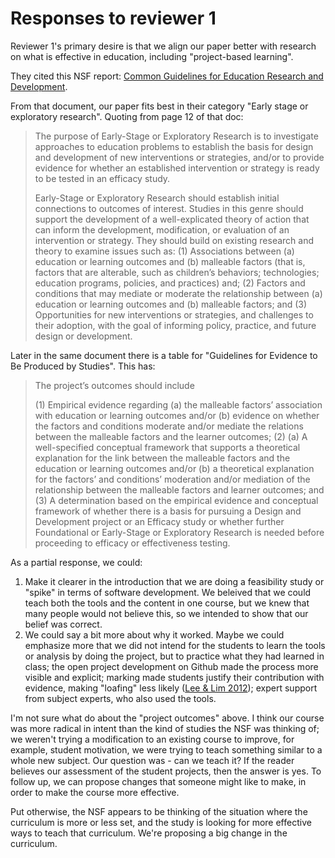 # Responses to reviewer 1

Reviewer 1's primary desire is that we align our paper better with research on
what is effective in education, including "project-based learning".

They cited this NSF report: [Common Guidelines for Education Research and
Development](https://www.nsf.gov/pubs/2013/nsf13126/nsf13126.pdf).

From that document, our paper fits best in their category "Early stage or
exploratory research".  Quoting from page 12 of that doc:

> The purpose of Early-Stage or Exploratory Research is to investigate
> approaches to education problems to establish the basis for design and
> development of new interventions or strategies, and/or to provide evidence
> for whether an established intervention or strategy is ready to be tested in
> an efficacy study.
>
> Early-Stage or Exploratory Research should establish initial connections to
> outcomes of interest. Studies in this genre should support the development
> of a well-explicated theory of action that can inform the development,
> modification, or evaluation of an intervention or strategy. They should
> build on existing research and theory to examine issues such as: (1)
> Associations between (a) education or learning outcomes and (b) malleable
> factors (that is, factors that are alterable, such as children’s behaviors;
> technologies; education programs, policies, and practices) and; (2) Factors
> and conditions that may mediate or moderate the relationship between (a)
> education or learning outcomes and (b) malleable factors; and (3)
> Opportunities for new interventions or strategies, and challenges to their
> adoption, with the goal of informing policy, practice, and future design or
> development.

Later in the same document there is a table for "Guidelines for Evidence to Be
Produced by Studies".  This has:

> The project’s outcomes should include
>
> (1) Empirical evidence regarding (a) the malleable factors’ association with
> education or learning outcomes and/or (b) evidence on whether the factors and
> conditions moderate and/or mediate the relations between the malleable
> factors and the learner outcomes;
> (2) (a) A well-specified conceptual framework that supports a theoretical
> explanation for the link between the malleable factors and the education or
> learning outcomes and/or (b) a theoretical explanation for the factors’ and
> conditions’ moderation and/or mediation of the relationship between the
> malleable factors and learner outcomes; and
> (3) A determination based on the empirical evidence and conceptual framework
> of whether there is a basis for pursuing a Design and Development project or
> an Efficacy study or whether further Foundational or Early-Stage or
> Exploratory Research is needed before proceeding to efficacy or effectiveness
> testing.

As a partial response, we could:

1.   Make it clearer in the introduction that we are doing a feasibility study
     or "spike" in terms of software development.  We beleived that we could
     teach both the tools and the content in one course, but we knew that many
     people would not believe this, so we intended to show that our belief was
     correct.
1.   We could say a bit more about why it worked.  Maybe we could emphasize
     more that we did not intend for the students to learn the tools or
     analysis by doing the project, but to practice what they had learned in
     class; the open project development on Github made the process more
     visible and explicit; marking made students justify their contribution
     with evidence, making "loafing" less likely ([Lee & Lim
     2012](http://citeseerx.ist.psu.edu/viewdoc/download?doi=10.1.1.298.7245&rep=rep1&type=pdf));
     expert support from subject experts, who also used the tools.

I'm not sure what do about the "project outcomes" above.  I think our course
was more radical in intent than the kind of studies the NSF was thinking of; we
weren't trying a modification to an existing course to improve, for example,
student motivation, we were trying to teach something similar to a whole new
subject.  Our question was - can we teach it?  If the reader believes our
assessment of the student projects, then the answer is yes.  To follow up, we
can propose changes that someone might like to make, in order to make the
course more effective.

Put otherwise, the NSF appears to be thinking of the situation where the
curriculum is more or less set, and the study is looking for more effective
ways to teach that curriculum.  We're proposing a big change in the curriculum.
